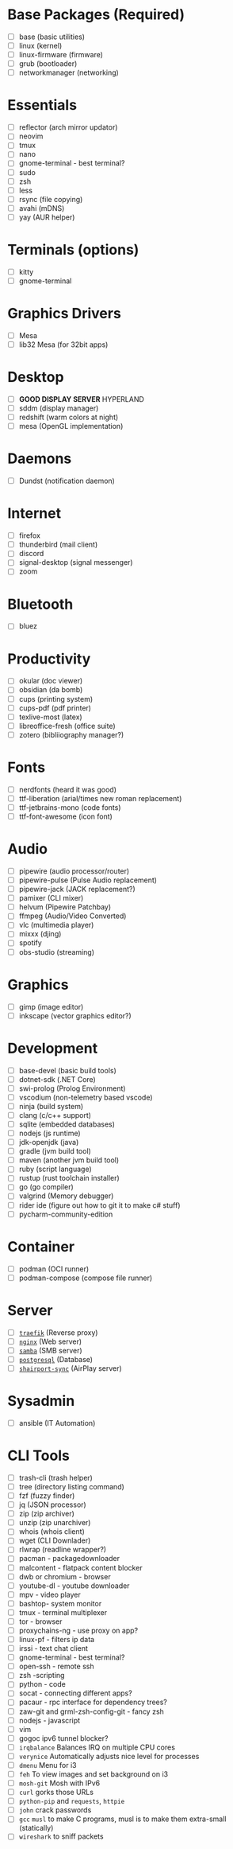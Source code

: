 
# Base Packages (Required)
- [ ] base (basic utilities)
- [ ] linux (kernel)
- [ ] linux-firmware (firmware)
- [ ] grub (bootloader)
- [ ] networkmanager (networking)

# Essentials 
- [ ] reflector (arch mirror updator)
- [ ] neovim
- [ ] tmux
- [ ] nano 
- [ ] gnome-terminal - best terminal? 
- [ ] sudo 
- [ ] zsh
- [ ] less
- [ ] rsync (file copying)
- [ ] avahi (mDNS)
- [ ] yay (AUR helper)

# Terminals (options)
- [ ] kitty
- [ ] gnome-terminal

# Graphics Drivers
- [ ] Mesa
- [ ] lib32 Mesa (for 32bit apps)

# Desktop 
- [ ] **GOOD DISPLAY SERVER** HYPERLAND 
- [ ] sddm (display manager)
- [ ] redshift (warm colors at night)
- [ ] mesa (OpenGL implementation) 

# Daemons 
- [ ] Dundst (notification daemon)

# Internet
- [ ] firefox 
- [ ] thunderbird (mail client)
- [ ] discord 
- [ ] signal-desktop (signal messenger)
- [ ] zoom 

# Bluetooth 
- [ ] bluez

# Productivity
- [ ] okular (doc viewer)
- [ ] obsidian (da bomb)
- [ ] cups (printing system)
- [ ] cups-pdf (pdf printer)
- [ ] texlive-most (latex)
- [ ] libreoffice-fresh (office suite)
- [ ] zotero (bibliiography manager?)

# Fonts
- [ ] nerdfonts (heard it was good)
- [ ] ttf-liberation (arial/times new roman replacement)
- [ ] ttf-jetbrains-mono (code fonts)
- [ ] ttf-font-awesome (icon font)

# Audio
- [ ] pipewire (audio processor/router)
- [ ] pipewire-pulse (Pulse Audio replacement)
- [ ] pipewire-jack (JACK replacement?)
- [ ] pamixer (CLI mixer)
- [ ] helvum (Pipewire Patchbay)
- [ ] ffmpeg (Audio/Video Converted)
- [ ] vlc (multimedia player)
- [ ] mixxx (djing)
- [ ] spotify 
- [ ] obs-studio (streaming)

# Graphics
- [ ] gimp (image editor)
- [ ] inkscape (vector graphics editor?)

# Development 
- [ ] base-devel (basic build tools)
- [ ] dotnet-sdk (.NET Core)
- [ ] swi-prolog (Prolog Environment)
- [ ] vscodium (non-telemetry based vscode)
- [ ] ninja (build system)
- [ ] clang (c/c++ support)
- [ ] sqlite (embedded databases)
- [ ] nodejs (js runtime)
- [ ] jdk-openjdk (java)
- [ ] gradle (jvm build tool)
- [ ] maven (another jvm build tool)
- [ ] ruby (script language)
- [ ] rustup (rust toolchain installer)
- [ ] go (go compiler)
- [ ] valgrind (Memory debugger)
- [ ] rider ide (figure out how to git it to make c# stuff)
- [ ] pycharm-community-edition

# Container 
- [ ] podman (OCI runner)
- [ ] podman-compose (compose file runner)

# Server 
- [ ] [`traefik`](https://archlinux.org/packages/community/x86_64/traefik/) (Reverse proxy)
- [ ] [`nginx`](https://archlinux.org/packages/extra/x86_64/nginx/) (Web server)
- [ ] [`samba`](https://archlinux.org/packages/extra/x86_64/samba/) (SMB server)
- [ ] [`postgresql`](https://archlinux.org/packages/extra/x86_64/postgresql/) (Database)
- [ ] [`shairport-sync`](https://archlinux.org/packages/community/x86_64/shairport-sync/) (AirPlay server)

# Sysadmin
- [ ] ansible (IT Automation)

# CLI Tools
- [ ] trash-cli (trash helper)
- [ ] tree (directory listing command)
- [ ] fzf (fuzzy finder)
- [ ] jq (JSON processor)
- [ ] zip (zip archiver)
- [ ] unzip (zip unarchiver)
- [ ] whois (whois client)
- [ ] wget (CLI Downlader)
- [ ] rlwrap (readline wrapper?)
- [ ] pacman - packagedownloader 
- [ ] malcontent - flatpack content blocker
- [ ] dwb or chromium - browser 
- [ ] youtube-dl - youtube downloader 
- [ ] mpv - video player
- [ ] bashtop- system monitor
- [ ] tmux - terminal multiplexer 
- [ ] tor - browser 
- [ ] proxychains-ng - use proxy on app?
- [ ] linux-pf - filters ip data
- [ ] irssi - text chat client 
- [ ] gnome-terminal - best terminal? 
- [ ] open-ssh - remote ssh
- [ ] zsh -scripting 
- [ ] python - code
- [ ] socat - connecting different apps? 
- [ ] pacaur - rpc interface for dependency trees? 
- [ ] zaw-git and grml-zsh-config-git - fancy zsh
- [ ] nodejs - javascript
- [ ] vim 
- [ ] gogoc ipv6 tunnel blocker?
- [ ] `irqbalance` Balances IRQ on multiple CPU cores
- [ ] `verynice` Automatically adjusts nice level for processes
- [ ] `dmenu` Menu for i3
- [ ] `feh` To view images and set background on i3
- [ ] `mosh-git` Mosh with IPv6
- [ ] `curl` gorks those URLs
- [ ] `python-pip` and `requests`, `httpie`
- [ ] `john` crack passwords
- [ ] `gcc` `musl` to make C programs, musl is to make them extra-small (statically)
- [ ] `wireshark` to sniff packets

